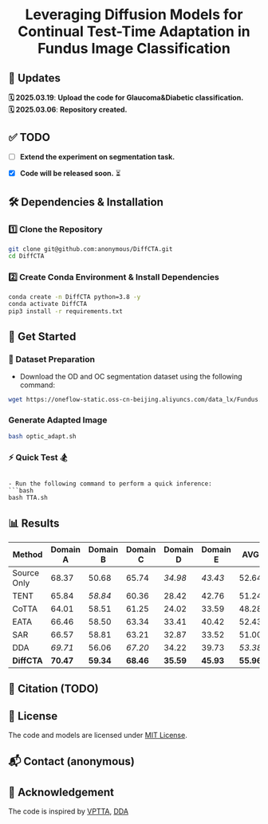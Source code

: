 <div align="center">



<h1>Leveraging Diffusion Models for Continual Test-Time Adaptation in Fundus Image Classification</h1>


</div>


<h2 style="text-align: left;">📌 Updates</h2>

**🗓 2025.03.19**: **Upload the code for Glaucoma&Diabetic classification.**  
**🗓 2025.03.06**: **Repository created.**  

## ✅ TODO  
- [ ] **Extend the experiment on segmentation task.**  
- [x] **Code will be released soon.**  ⏳



## 🛠️ Dependencies & Installation  

### 1️⃣ Clone the Repository  
```bash
git clone git@github.com:anonymous/DiffCTA.git
cd DiffCTA
```

### 2️⃣ Create Conda Environment & Install Dependencies  
```bash
conda create -n DiffCTA python=3.8 -y  
conda activate DiffCTA 
pip3 install -r requirements.txt  
```

## 🚀 Get Started  

### 📂 Dataset Preparation  

- Download the OD and OC segmentation dataset using the following command:
```bash
wget https://oneflow-static.oss-cn-beijing.aliyuncs.com/data_lx/Fundus.zip
```
### Generate Adapted Image

```bash
bash optic_adapt.sh
```

### ⚡ Quick Test 🏂  
```

- Run the following command to perform a quick inference:  
```bash
bash TTA.sh
```

## 📊 Results  

| Method         | Domain A | Domain B | Domain C | Domain D | Domain E | AVG   |
|----------------|----------|----------|----------|----------|----------|--------|
| Source Only    | 68.37    | 50.68    | 65.74    | *34.98*  | *43.43*  | 52.64 |
| TENT           | 65.84    | *58.84*  | 60.36    | 28.42    | 42.76    | 51.24 |
| CoTTA          | 64.01    | 58.51    | 61.25    | 24.02    | 33.59    | 48.28 |
| EATA           | 66.46    | 58.50    | 63.34    | 33.41    | 40.42    | 52.43 |
| SAR            | 66.57    | 58.81    | 63.21    | 32.87    | 33.52    | 51.00 |
| DDA            | *69.71*  | 56.06    | *67.20*  | 34.22    | 39.73    | *53.38* |
| **DiffCTA**    | **70.47**| **59.34**| **68.46**| **35.59**| **45.93**| **55.96** |

## 📜 Citation (TODO)


## 📄 License  
The code and models are licensed under <a rel="license" href="./LICENSE">MIT License</a>. 

## 📬 Contact (anonymous)


## 🙌 Acknowledgement

The code is inspired by [VPTTA](https://github.com/Chen-Ziyang/VPTTA), [DDA](https://github.com/shiyegao/DDA)
